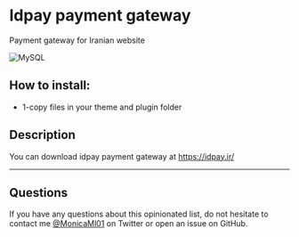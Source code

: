 # Idpay payment gateway

Payment gateway for Iranian website

![MySQL](https://img.shields.io/static/v1?label=%3CMySQL%3E&message=%3CDatabase%3E&color=%3Cred%3E)


## How to install:

- 1-copy files in your theme and plugin folder

## Description

You can download idpay payment gateway at https://idpay.ir/

---

## Questions

If you have any questions about this opinionated list, do not hesitate to contact me [@MonicaMl01](https://twitter.com/MonicaMl01) on Twitter or open an issue on GitHub.